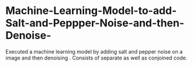 # Machine-Learning-Model-to-add-Salt-and-Peppper-Noise-and-then-Denoise-
Executed  a machine learning model by adding salt and pepper noise on a image and then denoising . Consists of separate as well as conjoined code.
